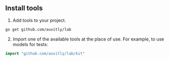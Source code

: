 ## Install tools

1. Add tools to your project.
```bash
go get github.com/auvitly/lab
```

2. Import one of the available tools at the place of use. For example, to use models for tests:
```go
import "github.com/auvitly/lab/kit"
```
